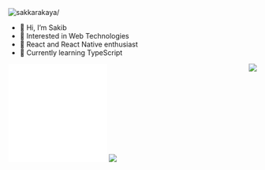 

<img src="https://komarev.com/ghpvc/?username=sakkarakaya" alt=sakkarakaya/>


- 👋 Hi, I’m Sakib
- 👀 Interested in Web Technologies
- 👀 React and React Native enthusiast
- 🌱 Currently learning TypeScript
<img src="./react.gif" alt="react-native" width=200 height=200>

<img src="https://github-readme-streak-stats.herokuapp.com/?user=sakkarakaya&theme=vue-dark" align="right" />
<img src="https://github-readme-stats.vercel.app/api?username=sakkarakaya&show_icons=true&theme=radical" />



<!---
sakkarakaya/sakkarakaya is a ✨ special ✨ repository because its `README.md` (this file) appears on your GitHub profile.
You can click the Preview link to take a look at your changes.
--->
